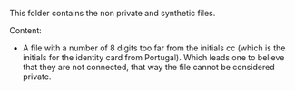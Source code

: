 This folder contains the non private and synthetic files.

Content: 

- A file with a number of 8 digits too far from the initials cc (which is the initials for the identity card from Portugal). Which leads one to believe that they are not connected, that way the file cannot be considered private.
